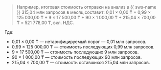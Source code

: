 > Например, итоговая стоимость отправки на анализ в {{ sws-name }} 315,04 млн запросов в месяц составит: 
> 0,01 × 0,00 ₸ + 0,99 × 125 000,00 ₸ + 9 × 17 500,00 ₸ + 90 × 1 000,00 ₸ + 215,04 × 700,00 ₸ = 521 778,00 ₸, вкл. НДС.

Где:

* 0,01 × 0,00 ₸ — нетарифицируемый порог — 0,01 млн запросов.
* 0,99 × 125 000,00 ₸ — стоимость последующих 0,99 млн запросов.
* 9 × 17 500,00 ₸ — стоимость последующих 9 млн запросов.
* 90 × 1 000,00 ₸ — стоимость последующих 90 млн запросов.
* 215,04 × 700,00 ₸ — стоимость оставшихся 215,04 млн запросов.